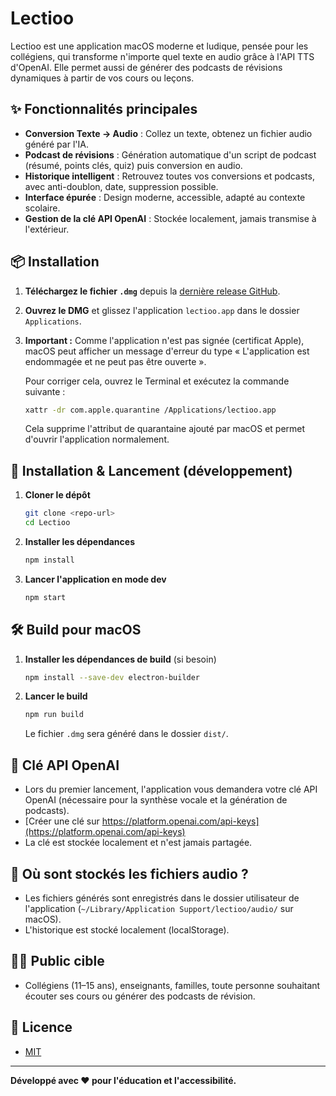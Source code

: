 # Lectioo

Lectioo est une application macOS moderne et ludique, pensée pour les collégiens, qui transforme n'importe quel texte en audio grâce à l'API TTS d'OpenAI. Elle permet aussi de générer des podcasts de révisions dynamiques à partir de vos cours ou leçons.

## ✨ Fonctionnalités principales

- **Conversion Texte → Audio** : Collez un texte, obtenez un fichier audio généré par l'IA.
- **Podcast de révisions** : Génération automatique d'un script de podcast (résumé, points clés, quiz) puis conversion en audio.
- **Historique intelligent** : Retrouvez toutes vos conversions et podcasts, avec anti-doublon, date, suppression possible.
- **Interface épurée** : Design moderne, accessible, adapté au contexte scolaire.
- **Gestion de la clé API OpenAI** : Stockée localement, jamais transmise à l'extérieur.

## 📦 Installation

1. **Téléchargez le fichier `.dmg`** depuis la [dernière release GitHub](https://github.com/yoanbernabeu/Lectioo/releases).
2. **Ouvrez le DMG** et glissez l'application `lectioo.app` dans le dossier `Applications`.
3. **Important :** Comme l'application n'est pas signée (certificat Apple), macOS peut afficher un message d'erreur du type « L'application est endommagée et ne peut pas être ouverte ».
   
   Pour corriger cela, ouvrez le Terminal et exécutez la commande suivante :
   
   ```sh
   xattr -dr com.apple.quarantine /Applications/lectioo.app
   ```
   
   Cela supprime l'attribut de quarantaine ajouté par macOS et permet d'ouvrir l'application normalement.

## 🚀 Installation & Lancement (développement)

1. **Cloner le dépôt**
   ```bash
   git clone <repo-url>
   cd Lectioo
   ```
2. **Installer les dépendances**
   ```bash
   npm install
   ```
3. **Lancer l'application en mode dev**
   ```bash
   npm start
   ```

## 🛠️ Build pour macOS

1. **Installer les dépendances de build** (si besoin)
   ```bash
   npm install --save-dev electron-builder
   ```
2. **Lancer le build**
   ```bash
   npm run build
   ```
   Le fichier `.dmg` sera généré dans le dossier `dist/`.

## 🔑 Clé API OpenAI
- Lors du premier lancement, l'application vous demandera votre clé API OpenAI (nécessaire pour la synthèse vocale et la génération de podcasts).
- [Créer une clé sur https://platform.openai.com/api-keys](https://platform.openai.com/api-keys)
- La clé est stockée localement et n'est jamais partagée.

## 📁 Où sont stockés les fichiers audio ?
- Les fichiers générés sont enregistrés dans le dossier utilisateur de l'application (`~/Library/Application Support/lectioo/audio/` sur macOS).
- L'historique est stocké localement (localStorage).

## 🧑‍🎓 Public cible
- Collégiens (11–15 ans), enseignants, familles, toute personne souhaitant écouter ses cours ou générer des podcasts de révision.

## 📝 Licence
- [MIT](LICENSE)

---

**Développé avec ❤️ pour l'éducation et l'accessibilité.** 